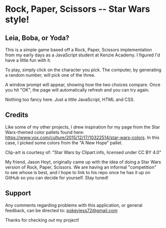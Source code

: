 # Rock, Paper, Scissors -- Star Wars style!

## Leia, Boba, or Yoda?

This is a simple game based off a Rock, Paper, Scissors implementation from my early days as a JavaScript student at Kenzie Academy. I figured I'd have a little fun with it.

To play, simply click on the character you pick. The computer, by generating a random number, will pick one of the three.

A window prompt will appear, showing how the two choices compare. Once you hit "OK", the page will automatically refresh and you can try again.

Nothing too fancy here. Just a little JavaScript, HTML and CSS.

## Credits

Like some of my other projects, I drew inspiration for my page from the Star Wars-themed color pallets found here: https://www.vox.com/culture/2015/12/17/10322514/star-wars-colors. In this case, I picked some colors from the "A New Hope" pallet.

Clip-art is courtesy of: "Star Wars by Clipart.info, licensed under CC BY 4.0"

My friend, Jason Hoyt, originally came up with the idea of doing a Star Wars version of Rock, Paper, Scissors. We are having an informal "competition" to see whose is best, and I hope to link to his repo once he has it up on GitHub so you can decide for yourself. Stay tuned!

## Support

Any comments regarding problems with this application, or general feedback, can be directed to: pokeyjess72@gmail.com

Thanks for checking out my project!

